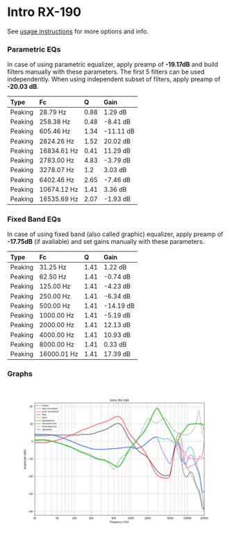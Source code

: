 # Intro RX-190
See [usage instructions](https://github.com/jaakkopasanen/AutoEq#usage) for more options and info.

### Parametric EQs
In case of using parametric equalizer, apply preamp of **-19.17dB** and build filters manually
with these parameters. The first 5 filters can be used independently.
When using independent subset of filters, apply preamp of **-20.03 dB**.

| Type    | Fc          |    Q | Gain      |
|:--------|:------------|:-----|:----------|
| Peaking | 28.79 Hz    | 0.88 | 1.29 dB   |
| Peaking | 258.38 Hz   | 0.48 | -8.41 dB  |
| Peaking | 605.46 Hz   | 1.34 | -11.11 dB |
| Peaking | 2824.26 Hz  | 1.52 | 20.02 dB  |
| Peaking | 16834.61 Hz | 0.41 | 11.29 dB  |
| Peaking | 2783.00 Hz  | 4.83 | -3.79 dB  |
| Peaking | 3278.07 Hz  | 1.2  | 3.03 dB   |
| Peaking | 6402.46 Hz  | 2.65 | -7.46 dB  |
| Peaking | 10674.12 Hz | 1.41 | 3.36 dB   |
| Peaking | 16535.69 Hz | 2.07 | -1.93 dB  |

### Fixed Band EQs
In case of using fixed band (also called graphic) equalizer, apply preamp of **-17.75dB**
(if available) and set gains manually with these parameters.

| Type    | Fc          |    Q | Gain      |
|:--------|:------------|:-----|:----------|
| Peaking | 31.25 Hz    | 1.41 | 1.22 dB   |
| Peaking | 62.50 Hz    | 1.41 | -0.74 dB  |
| Peaking | 125.00 Hz   | 1.41 | -4.23 dB  |
| Peaking | 250.00 Hz   | 1.41 | -6.34 dB  |
| Peaking | 500.00 Hz   | 1.41 | -14.19 dB |
| Peaking | 1000.00 Hz  | 1.41 | -5.19 dB  |
| Peaking | 2000.00 Hz  | 1.41 | 12.13 dB  |
| Peaking | 4000.00 Hz  | 1.41 | 10.93 dB  |
| Peaking | 8000.00 Hz  | 1.41 | 0.33 dB   |
| Peaking | 16000.01 Hz | 1.41 | 17.39 dB  |

### Graphs
![](./Intro%20RX-190.png)